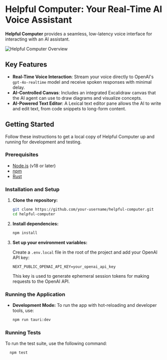 # Helpful Computer: Your Real-Time AI Voice Assistant

**Helpful Computer** provides a seamless, low-latency voice interface for interacting with an AI assistant.

![Helpful Computer Overview](overview.gif)

## Key Features

- **Real-Time Voice Interaction**: Stream your voice directly to OpenAI's `gpt-4o-realtime` model and receive spoken
  responses with minimal delay.
- **AI-Controlled Canvas**: Includes an integrated Excalidraw canvas that the AI agent can use to draw diagrams and
  visualize concepts.
- **AI-Powered Text Editor**: A Lexical text editor pane allows the AI to write and edit text, from code snippets to
  long-form content.

## Getting Started

Follow these instructions to get a local copy of Helpful Computer up and running for development and testing.

### Prerequisites

- [Node.js](https://nodejs.org/) (v18 or later)
- [npm](https://www.npmjs.com/)
- [Rust](https://www.rust-lang.org/tools/install)

### Installation and Setup

1. **Clone the repository:**
   ```bash
   git clone https://github.com/your-username/helpful-computer.git
   cd helpful-computer
   ```

2. **Install dependencies:**
   ```bash
   npm install
   ```

3. **Set up your environment variables:**

   Create a `.env.local` file in the root of the project and add your OpenAI API key:

   ```
   NEXT_PUBLIC_OPENAI_API_KEY=your_openai_api_key
   ```

   This key is used to generate ephemeral session tokens for making requests to the OpenAI API.

### Running the Application

- **Development Mode:**
  To run the app with hot-reloading and developer tools, use:
  ```bash
  npm run tauri:dev
  ```

### Running Tests

To run the test suite, use the following command:

```bash
  npm test
```
